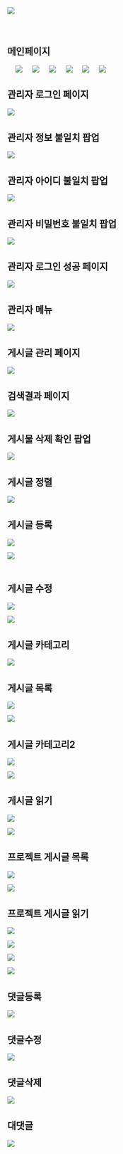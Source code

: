 

![](https://github.com/dlrltjq1004/resume/blob/master/md/document_images/scrin/2_화면흐름도.PNG)
　

　
 　
  ## 메인페이지
 　
![](https://github.com/dlrltjq1004/resume/blob/master/document/document_images/scrin/2_메인01.PNG)
　
 ![](https://github.com/dlrltjq1004/resume/blob/master/document/document_images/scrin/2_메인02.PNG)
　
 ![](https://github.com/dlrltjq1004/resume/blob/master/document/document_images/scrin/2_메인03.PNG)
　
 ![](https://github.com/dlrltjq1004/resume/blob/master/document/document_images/scrin/2_메인04.PNG)
　
 ![](https://github.com/dlrltjq1004/resume/blob/master/document/document_images/scrin/2_메인05.PNG)
　
 ![](https://github.com/dlrltjq1004/resume/blob/master/document/document_images/scrin/2_메인06.PNG)
　　
  　　
    
 ## 관리자 로그인 페이지
 
 ![](https://github.com/dlrltjq1004/kiseopStorage/blob/master/md/document_images/scrin/2_관리자로그인.PNG)
 　
  
 ## 관리자 정보 불일치 팝업
  
 ![](https://github.com/dlrltjq1004/kiseopStorage/blob/master/md/document_images/scrin/2_관리자정보불일치.PNG)
 　
  
 ## 관리자 아이디 불일치 팝업
   
 ![](https://github.com/dlrltjq1004/kiseopStorage/blob/master/md/document_images/scrin/2_아이디불일치.PNG)
 　
  
 ## 관리자 비밀번호 불일치 팝업 
 
 ![](https://github.com/dlrltjq1004/kiseopStorage/blob/master/md/document_images/scrin/2_비밀번호불일치.PNG)
 　
  
 ## 관리자 로그인 성공 페이지
 
 ![](https://github.com/dlrltjq1004/kiseopStorage/blob/master/md/document_images/scrin/2_관리자로그인성공.PNG)
 　
  
 ## 관리자 메뉴
 
 ![](https://github.com/dlrltjq1004/kiseopStorage/blob/master/md/document_images/scrin/2_관리자메뉴.PNG)
 　
  
 ## 게시글 관리 페이지
 
 ![](https://github.com/dlrltjq1004/kiseopStorage/blob/master/md/document_images/scrin/2_게시글관리.PNG)
 　
  
 ## 검색결과 페이지
 
 ![](https://github.com/dlrltjq1004/kiseopStorage/blob/master/md/document_images/scrin/2_검색결과.PNG)
 　
  
 ## 게시물 삭제 확인 팝업
 
 ![](https://github.com/dlrltjq1004/kiseopStorage/blob/master/md/document_images/scrin/2_게시물삭제확인.PNG)
 　
  
 ## 게시글 정렬
 
 ![](https://github.com/dlrltjq1004/kiseopStorage/blob/master/md/document_images/scrin/2_게시물정렬.PNG)
 　
  
 ## 게시글 등록
 
 ![](https://github.com/dlrltjq1004/kiseopStorage/blob/master/md/document_images/scrin/2_게시글등록01.PNG)
 
 ![](https://github.com/dlrltjq1004/kiseopStorage/blob/master/md/document_images/scrin/2_게시글등록02.PNG)\
 　
  
 ## 게시글 수정
 
 ![](https://github.com/dlrltjq1004/kiseopStorage/blob/master/md/document_images/scrin/2_게시글수정01.PNG)
 
 ![](https://github.com/dlrltjq1004/kiseopStorage/blob/master/md/document_images/scrin/2_게시글수정02.PNG)
 　
  
 ## 게시글 카테고리
 
 ![](https://github.com/dlrltjq1004/kiseopStorage/blob/master/md/document_images/scrin/2_게시글카테고리.PNG)
 　
  
 ## 게시글 목록
 
 ![](https://github.com/dlrltjq1004/kiseopStorage/blob/master/md/document_images/scrin/2_게시글목록01.PNG)
 
 ![](https://github.com/dlrltjq1004/kiseopStorage/blob/master/md/document_images/scrin/2_게시글목록02.PNG)
 　
  
 ## 게시글 카테고리2
 
 ![](https://github.com/dlrltjq1004/kiseopStorage/blob/master/md/document_images/scrin/2_게시글카테고리2_01.PNG)
 
 ![](https://github.com/dlrltjq1004/kiseopStorage/blob/master/md/document_images/scrin/2_게시글카테고리2_02.PNG)
 　
  
 ## 게시글 읽기
 
 ![](https://github.com/dlrltjq1004/kiseopStorage/blob/master/md/document_images/scrin/2_게시글읽기01.PNG)
 
 ![](https://github.com/dlrltjq1004/kiseopStorage/blob/master/md/document_images/scrin/2_게시글읽기02.PNG)
 　
  
 ## 프로젝트 게시글 목록
 
 ![](https://github.com/dlrltjq1004/kiseopStorage/blob/master/md/document_images/scrin/2_프로젝트게시글목록.PNG)
 
 ![](https://github.com/dlrltjq1004/kiseopStorage/blob/master/md/document_images/scrin/2_프로젝트게시글목록02.PNG)
 　
  
 ## 프로젝트 게시글 읽기
 
 ![](https://github.com/dlrltjq1004/kiseopStorage/blob/master/md/document_images/scrin/2_프로젝트게시글읽기.PNG)
 
 ![](https://github.com/dlrltjq1004/kiseopStorage/blob/master/md/document_images/scrin/2_프로젝트게시글읽기02.PNG)
 
 ![](https://github.com/dlrltjq1004/kiseopStorage/blob/master/md/document_images/scrin/2_프로젝트게시글읽기03.PNG)
 
 ![](https://github.com/dlrltjq1004/kiseopStorage/blob/master/md/document_images/scrin/2_프로젝트게시글읽기04.PNG)
 　
  
 ## 댓글등록
 
 ![](https://github.com/dlrltjq1004/kiseopStorage/blob/master/md/document_images/scrin/2_댓글등록.PNG)
 　
  
 ## 댓글수정
 
 ![](https://github.com/dlrltjq1004/kiseopStorage/blob/master/md/document_images/scrin/2_댓글수정.PNG)
 　
  
 ## 댓글삭제
 
 ![](https://github.com/dlrltjq1004/kiseopStorage/blob/master/md/document_images/scrin/2_댓글삭제.PNG)
 　
  
 ## 대댓글 
 
 ![](https://github.com/dlrltjq1004/kiseopStorage/blob/master/md/document_images/scrin/2_대댓글.PNG)
 
 
    
